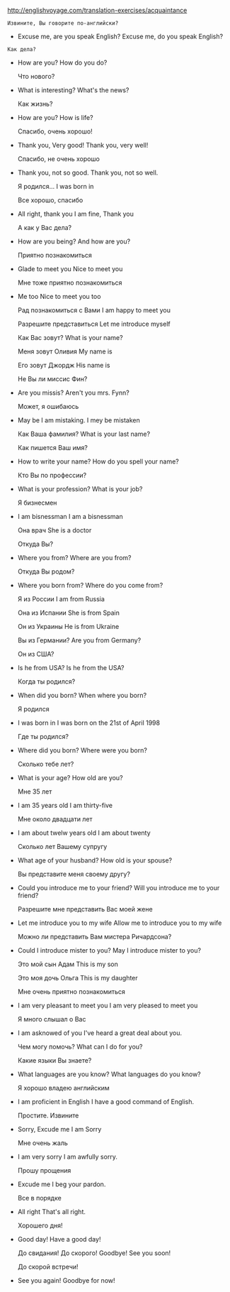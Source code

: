 http://englishvoyage.com/translation-exercises/acquaintance

    Извините, Вы говорите по-английски?
-    Excuse me, are you speak English?
     Excuse me, do you speak English?

    Как дела?
-   How are you?
    How do you do?

    Что нового?
-   What is interesting?
    What's the news?

    Как жизнь?
-   How are you?
    How is life?

    Спасибо, очень хорошо!
-   Thank you, Very good!
    Thank you, very well!

    Спасибо, не очень хорошо
-   Thank you, not so good.
    Thank you, not so well.

    Я родился...
    I was born in

    Все хорошо, спасибо
-   All right, thank you
    I am fine, Thank you

    А как у Вас дела?
-   How are you being?
    And how are you?

    Приятно познакомиться
-   Glade to meet you
    Nice to meet you

    Мне тоже приятно познакомиться
-   Me too
    Nice to meet you too

    Рад познакомиться с Вами
    I am happy to meet you

    Разрешите представиться
    Let me introduce myself

    Как Вас зовут?
    What is your name?

    Меня зовут Оливия
    My name is 

    Его зовут Джордж
    His name is 

    Не Вы ли миссис Фин?
-   Are you missis?
    Aren't you mrs. Fynn?

    Может, я ошибаюсь
-   May be I am mistaking.
    I mey be mistaken

    Как Ваша фамилия?
    What is your last name?

    Как пишется Ваш имя?
-   How to write your name?
    How do you spell your name?

    Кто Вы по профессии?
-   What is your profession?
    What is your job?

    Я бизнесмен
-   I am bisnessman
    I am a bisnessman

    Она врач
    She is a doctor

    Откуда Вы?
-   Where you from?
    Where are you from?

    Откуда Вы родом?
-   Where you born from?
    Where do you come from?

    Я из России
    I am from Russia

    Она из Испании
    She is from Spain

    Он из Украины
    He is from Ukraine

    Вы из Германии?
    Are you from Germany?

    Он из США?
-   Is he from USA?
    Is he from the USA?

    Когда ты родился?
-   When did you born?
    When where you born?

    Я родился
-   I was born in
    I was born on the 21st of April 1998

    Где ты родился?
-   Where did you born?
    Where were you born?

    Сколько тебе лет?
-   What is your age?
    How old are you?

    Мне 35 лет
-   I am 35 years old
    I am thirty-five

    Мне около двадцати лет
-   I am about twelw years old
    I am about twenty

    Сколько лет Вашему супругу
-   What age of your husband?
    How old is your spouse?

    Вы представите меня своему другу?
-   Could you introduce me to your friend?
    Will you introduce me to your friend?

    Разрешите мне представить Вас моей жене
-   Let me introduce you to my wife
    Allow me to introduce you to my wife

    Можно ли представить Вам мистера Ричардсона?
-   Could I introduce mister to you?
    May I introduce mister to you?

    Это мой сын Адам
    This is my son

    Это моя дочь Ольга
    This is my daughter 

    Мне очень приятно познакомиться
-   I am very pleasant to meet you
    I am very pleased to meet you

    Я много слышал о Вас
-   I am asknowed of you
    I've heard a great deal about you.

    Чем могу помочь?
    What can I do for you?

    Какие языки Вы знаете?
-   What languages are you know?
    What languages do you know?

    Я хорошо владею английским
-   I am proficient in English
    I have a good command of English.

    Простите. Извините
-   Sorry, Excude me
    I am Sorry

    Мне очень жаль
-   I am very sorry
    I am awfully sorry.

    Прошу прощения
-   Excude me
    I beg your pardon.

    Все в порядке
-   All right
    That's all right.

    Хорошего дня!
-   Good day!
    Have a good day!

    До свидания! До скорого!
    Goodbye! See you soon!

    До скорой встречи!
-   See you again!
    Goodbye for now!

